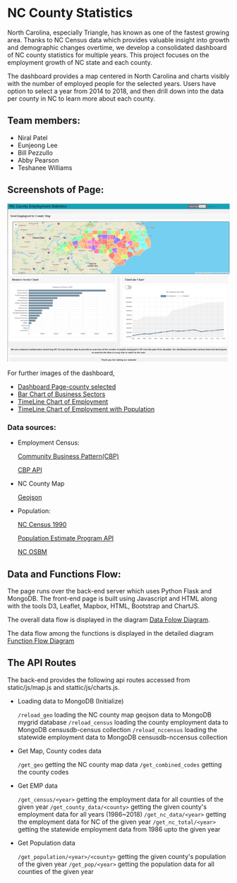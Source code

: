 # NC County Statistics

North Carolina, especially Triangle, has known as one of the fastest growing area. Thanks to NC Census data which provides valuable insight into growth and demographic changes overtime,  we develop a consolidated dashboard of NC county statistics for multiple years. This project focuses on the employment growth of NC state and each county.  

The dashboard provides a map centered in North Carolina and charts visibly with the number of employed people for the selected years.  Users have option to select a year from 2014 to 2018, and then drill down into the data per county in NC to learn more about each county.

## Team members:

* Niral Patel
* Eunjeong Lee
* Bill Pezzullo
* Abby Pearson
* Teshanee Williams

## Screenshots of Page:

![Dashboard Page-year selected](images/Screenshot_dashboard.png)

For further images of the dashboard,

* [Dashboard Page-county selected](images/Screenshot_dashboard2.png)
* [Bar Chart of Business Sectors](images/Screenshot_bar.png)
* [TimeLine Chart of Employment](images/Screenshot_line2.png)
* [TimeLine Chart of Employment with Population](images/Screenshot_line.png)


### Data sources:

* Employment Census:

   [Community Business Pattern(CBP)](https://www.census.gov/programs-surveys/cbp.html)

   [CBP API](https://www.census.gov/data/developers/data-sets/cbp-nonemp-zbp/cbp-api.html)


* NC County Map

   [Geojson](https://opendata.arcgis.com/datasets/d192da4d0ac249fa9584109b1d626286_0.geojson)


* Population:

   [NC Census 1990](https://www.osbm.nc.gov/facts-figures/demographics/1990-2000-county-growth)

   [Population Estimate Program API](https://www.census.gov/data/developers/data-sets/popest-popproj/popest.2000-2010_Intercensals.html)

   [NC OSBM](https://files.nc.gov/ncosbm/demog/countytotals_2010_2019.html)


## Data and Functions Flow:
   The page runs over the back-end server which uses Python Flask and MongoDB. The front-end page is built using Javascript and HTML along with the tools D3, Leaflet, Mapbox, HTML, Bootstrap and ChartJS.

   The overall data flow is displayed in the diagram [Data Folow Diagram](images/HighLevel%20Flow.png).

   The data flow among the functions is displayed in the detailed diagram [Function Flow Diagram](images/Function%20Flow.jpeg)

## The API Routes

The back-end provides the following api routes accessed from static/js/map.js and stattic/js/charts.js.

   * Loading data to MongoDB (Initialize)

      `/reload_geo`
         loading the NC county map geojson data to MongoDB mygrid database
      `/reload_census`
         loading the county employment data to MongoDB censusdb-census collection
      `/reload_nccensus`
         loading the statewide employment data to MongoDB censusdb-nccensus collection

   * Get Map, County codes data

      `/get_geo`
         getting the NC county map data
      `/get_combined_codes`
         getting the county codes

   * Get EMP data

      `/get_census/<year>`
         getting the employment data for all counties of the given year
      `/get_county_data/<county>`
         getting the given county's employment data for all years (1986~2018)
      `/get_nc_data/<year>`
         getting the employment data for NC of the given year
      `/get_nc_total/<year>`
         getting the statewide employment data from 1986 upto the given year

   * Get Population data

      `/get_population/<year>/<county>`
         getting the given county's population of the given year
      `/get_pop/<year>`
         getting the population data for all counties of the given year

